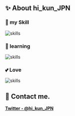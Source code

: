 ## ✨ About hi_kun_JPN 

### 🔭 my Skill
<img alt="skills" src="https://skillicons.dev/icons?theme=light&perline=8&i=java,kotlin,cs,py,rust,rocket,flask,spring" />

### 🌱 learning
<img alt="skills" src="https://skillicons.dev/icons?theme=light&perline=8&i=go,docker,ruby,mysql,git,androidstudio,actix" />

### 💕 Love
<img alt="skills" src="https://skillicons.dev/icons?theme=light&perline=8&i=idea,vscode,java,kotlin,spring,gcp,linux" />

<!--
## 📈 Status
<p align="left"> 
  <img alt="Top Langs" height="150px" src="https://github-readme-stats.vercel.app/api/top-langs/?username=Hlikun&layout=compact&show_icons=true" />
  <img alt="github stats" height="150px" src="https://github-readme-stats.vercel.app/api?username=Hlikun" />
</p>
-->

## 📨 Contact me.
**[Twitter - @hi_kun_JPN](https://twitter.com/hi_kun_JPN)**
